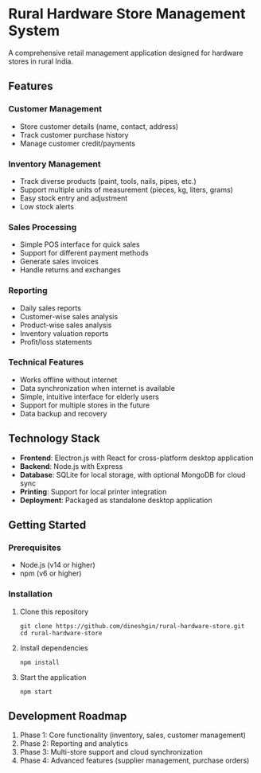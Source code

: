 # Rural Hardware Store Management System

A comprehensive retail management application designed for hardware stores in rural India.

## Features

### Customer Management
- Store customer details (name, contact, address)
- Track customer purchase history
- Manage customer credit/payments

### Inventory Management
- Track diverse products (paint, tools, nails, pipes, etc.)
- Support multiple units of measurement (pieces, kg, liters, grams)
- Easy stock entry and adjustment
- Low stock alerts

### Sales Processing
- Simple POS interface for quick sales
- Support for different payment methods
- Generate sales invoices
- Handle returns and exchanges

### Reporting
- Daily sales reports
- Customer-wise sales analysis
- Product-wise sales analysis
- Inventory valuation reports
- Profit/loss statements

### Technical Features
- Works offline without internet
- Data synchronization when internet is available
- Simple, intuitive interface for elderly users
- Support for multiple stores in the future
- Data backup and recovery

## Technology Stack

- **Frontend**: Electron.js with React for cross-platform desktop application
- **Backend**: Node.js with Express
- **Database**: SQLite for local storage, with optional MongoDB for cloud sync
- **Printing**: Support for local printer integration
- **Deployment**: Packaged as standalone desktop application

## Getting Started

### Prerequisites
- Node.js (v14 or higher)
- npm (v6 or higher)

### Installation
1. Clone this repository
   ```
   git clone https://github.com/dineshgin/rural-hardware-store.git
   cd rural-hardware-store
   ```

2. Install dependencies
   ```
   npm install
   ```

3. Start the application
   ```
   npm start
   ```

## Development Roadmap

1. Phase 1: Core functionality (inventory, sales, customer management)
2. Phase 2: Reporting and analytics
3. Phase 3: Multi-store support and cloud synchronization
4. Phase 4: Advanced features (supplier management, purchase orders)
